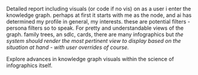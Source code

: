 Detailed report including visuals (or code if no vis) on as a user i enter the knowledge graph. perhaps at first it starts with me as the node, and ai has determined my profile in general, my interests. these are  potential filters - persona filters so to speak.  For pretty and understandable views of the graph. family trees, an sdlc, cards, there are many infographics but *the system should render the most pertinent view to display based on the situation at hand - with user overrides of course.*

Explore advances in knowledge graph visuals within the science of infographics itself.